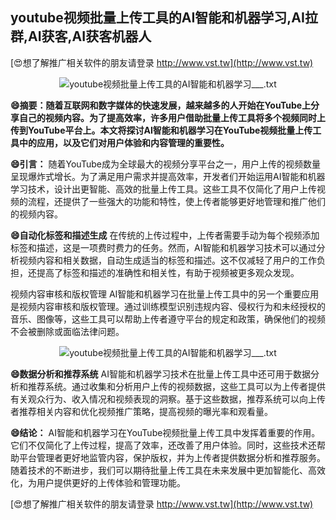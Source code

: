 ## **youtube视频批量上传工具的AI智能和机器学习,AI拉群,AI获客,AI获客机器人**

[😍想了解推广相关软件的朋友请登录 http://www.vst.tw](http://www.vst.tw)

 <center><img src="https://vst.tw/MP4/tuiguang/png/3.png" alt="youtube视频批量上传工具的AI智能和机器学习___.txt"></center>

**😄摘要：随着互联网和数字媒体的快速发展，越来越多的人开始在YouTube上分享自己的视频内容。为了提高效率，许多用户借助批量上传工具将多个视频同时上传到YouTube平台上。本文将探讨AI智能和机器学习在YouTube视频批量上传工具中的应用，以及它们对用户体验和内容管理的重要性。**

**😄引言：**
随着YouTube成为全球最大的视频分享平台之一，用户上传的视频数量呈现爆炸式增长。为了满足用户需求并提高效率，开发者们开始运用AI智能和机器学习技术，设计出更智能、高效的批量上传工具。这些工具不仅简化了用户上传视频的流程，还提供了一些强大的功能和特性，使上传者能够更好地管理和推广他们的视频内容。

**😄自动化标签和描述生成**
在传统的上传过程中，上传者需要手动为每个视频添加标签和描述，这是一项费时费力的任务。然而，AI智能和机器学习技术可以通过分析视频内容和相关数据，自动生成适当的标签和描述。这不仅减轻了用户的工作负担，还提高了标签和描述的准确性和相关性，有助于视频被更多观众发现。

视频内容审核和版权管理
AI智能和机器学习在批量上传工具中的另一个重要应用是视频内容审核和版权管理。通过训练模型识别违规内容、侵权行为和未经授权的音乐、图像等，这些工具可以帮助上传者遵守平台的规定和政策，确保他们的视频不会被删除或面临法律问题。

 <center><img src="https://vst.tw/MP4/tuiguang/png/0.png" alt="youtube视频批量上传工具的AI智能和机器学习___.txt"></center>

**😄数据分析和推荐系统**
AI智能和机器学习技术在批量上传工具中还可用于数据分析和推荐系统。通过收集和分析用户上传的视频数据，这些工具可以为上传者提供有关观众行为、收入情况和视频表现的洞察。基于这些数据，推荐系统可以向上传者推荐相关内容和优化视频推广策略，提高视频的曝光率和观看量。

**😄结论：**
AI智能和机器学习在YouTube视频批量上传工具中发挥着重要的作用。它们不仅简化了上传过程，提高了效率，还改善了用户体验。同时，这些技术还帮助平台管理者更好地监管内容，保护版权，并为上传者提供数据分析和推荐服务。随着技术的不断进步，我们可以期待批量上传工具在未来发展中更加智能化、高效化，为用户提供更好的上传体验和管理功能。

[😍想了解推广相关软件的朋友请登录 http://www.vst.tw](http://www.vst.tw)



